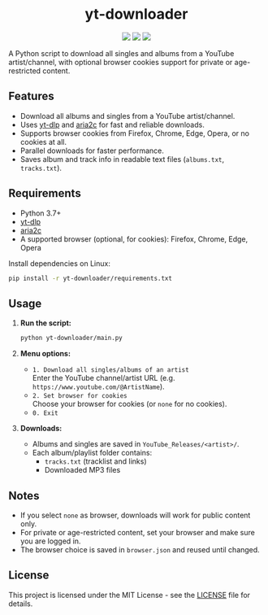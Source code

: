 <div align="center">


# yt-downloader 
![](https://img.shields.io/github/last-commit/Pako3549/yt-downloader?&style=for-the-badge&color=8272a4&logoColor=D9E0EE&labelColor=292324)
![](https://img.shields.io/github/stars/Pako3549/yt-downloader?style=for-the-badge&logo=polestar&color=FFB1C8&logoColor=D9E0EE&labelColor=292324)
![](https://img.shields.io/github/repo-size/Pako3549/yt-downloader?color=CAC992&label=SIZE&logo=files&style=for-the-badge&logoColor=D9E0EE&labelColor=292324)

</div>
A Python script to download all singles and albums from a YouTube artist/channel, with optional browser cookies support for private or age-restricted content.

## Features

- Download all albums and singles from a YouTube artist/channel.
- Uses [yt-dlp](https://github.com/yt-dlp/yt-dlp) and [aria2c](https://aria2.github.io/) for fast and reliable downloads.
- Supports browser cookies from Firefox, Chrome, Edge, Opera, or no cookies at all.
- Parallel downloads for faster performance.
- Saves album and track info in readable text files (`albums.txt`, `tracks.txt`).

## Requirements

- Python 3.7+
- [yt-dlp](https://github.com/yt-dlp/yt-dlp)
- [aria2c](https://aria2.github.io/)
- A supported browser (optional, for cookies): Firefox, Chrome, Edge, Opera

Install dependencies on Linux:
```sh
pip install -r yt-downloader/requirements.txt
```

## Usage

1. **Run the script:**
   ```sh
   python yt-downloader/main.py
   ```

2. **Menu options:**
   - `1. Download all singles/albums of an artist`  
     Enter the YouTube channel/artist URL (e.g. `https://www.youtube.com/@ArtistName`).
   - `2. Set browser for cookies`  
     Choose your browser for cookies (or `none` for no cookies).
   - `0. Exit`

3. **Downloads:**
   - Albums and singles are saved in `YouTube_Releases/<artist>/`.
   - Each album/playlist folder contains:
     - `tracks.txt` (tracklist and links)
     - Downloaded MP3 files

## Notes

- If you select `none` as browser, downloads will work for public content only.
- For private or age-restricted content, set your browser and make sure you are logged in.
- The browser choice is saved in `browser.json` and reused until changed.

## License

This project is licensed under the MIT License - see the [LICENSE](LICENSE) file for details.